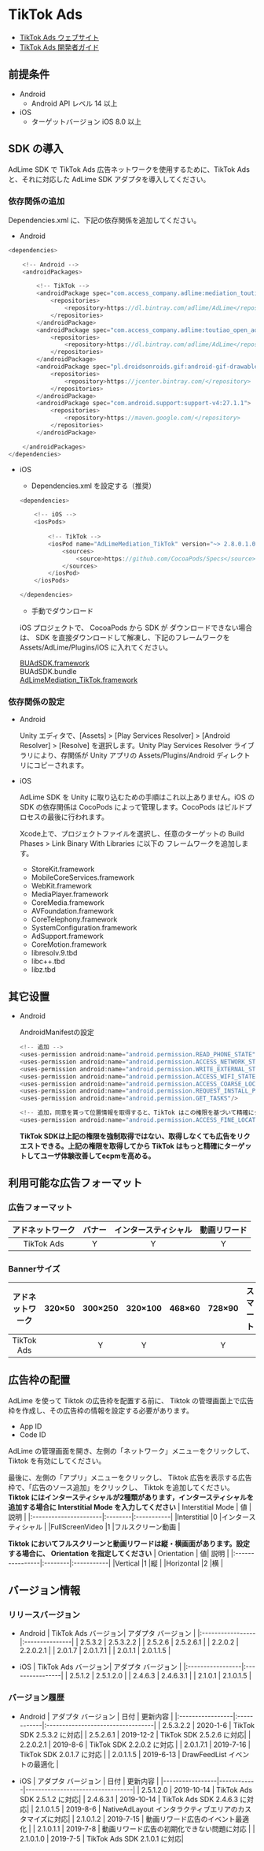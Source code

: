 # TikTok Ads
- [TikTok Ads ウェブサイト](https://ad.oceanengine.com/union/media/login/?from=i18n)
- [TikTok Ads 開発者ガイド](https://ad.oceanengine.com/union/media/union/download)

## 前提条件
- Android
    - Android API レベル 14 以上
- iOS
    - ターゲットバージョン iOS 8.0 以上

## SDK の導入
AdLime SDK で TikTok Ads 広告ネットワークを使用するために、TikTok Ads と、それに対応した AdLime SDK アダプタを導入してください。

### 依存関係の追加
Dependencies.xml に、下記の依存関係を追加してください。
- Android
```csharp
<dependencies>

    <!-- Android -->
    <androidPackages>

        <!-- TikTok -->
        <androidPackage spec="com.access_company.adlime:mediation_toutiao:2.5.3.2.2">
            <repositories>
                <repository>https://dl.bintray.com/adlime/AdLime</repository>
            </repositories>
        </androidPackage>
        <androidPackage spec="com.access_company.adlime:toutiao_open_ad_sdk:2.5.3.2">
            <repositories>
                <repository>https://dl.bintray.com/adlime/AdLime</repository>
            </repositories>
        </androidPackage>
        <androidPackage spec="pl.droidsonroids.gif:android-gif-drawable:1.2.6">
            <repositories>
                <repository>https://jcenter.bintray.com/</repository>
            </repositories>
        </androidPackage>
        <androidPackage spec="com.android.support:support-v4:27.1.1">
            <repositories>
                <repository>https://maven.google.com/</repository>
            </repositories>
        </androidPackage>

    </androidPackages>
</dependencies>
```

- iOS
    - Dependencies.xml を設定する（推奨）
    ```csharp
    <dependencies>

        <!-- iOS -->
        <iosPods>
        
            <!-- TikTok -->
            <iosPod name="AdLimeMediation_TikTok" version="~> 2.8.0.1.0">
                <sources>
                    <source>https://github.com/CocoaPods/Specs</source>
                </sources>
            </iosPod>
        </iosPods>

    </dependencies>
    ```

    - 手動でダウンロード

    iOS プロジェクトで、 CocoaPods から SDK が ダウンロードできない場合は、 SDK を直接ダウンロードして解凍し、下記のフレームワークを Assets/AdLime/Plugins/iOS に入れてください。
    
    [BUAdSDK.framework](https://github.com/Ham-mer/AdLime-iOS-Pub/raw/master/DownloadZip/Networks/BUAdSDK/BUAdSDK_2.5.1.2.zip)<br>
    BUAdSDK.bundle<br>
    [AdLimeMediation_TikTok.framework](https://github.com/Ham-mer/AdLime-iOS-Pub/raw/master/DownloadZip/AdLimeMediation_TikTok/2.5.1.2.0.zip)

### 依存関係の設定
- Android

    Unity エディタで、[Assets] > [Play Services Resolver] > [Android Resolver] > [Resolve] を選択します。Unity Play Services Resolver ライブラリにより、存関係が Unity アプリの Assets/Plugins/Android ディレクトリにコピーされます。
    
- iOS

    AdLime SDK を Unity に取り込むための手順はこれ以上ありません。iOS の SDK の依存関係は CocoPods によって管理します。CocoPods はビルドプロセスの最後に行われます。

    Xcode上で、プロジェクトファイルを選択し、任意のターゲットの Build Phases > Link Binary With Libraries に以下の フレームワークを追加します。

    - StoreKit.framework
    - MobileCoreServices.framework
    - WebKit.framework
    - MediaPlayer.framework
    - CoreMedia.framework
    - AVFoundation.framework
    - CoreTelephony.framework
    - SystemConfiguration.framework
    - AdSupport.framework
    - CoreMotion.framework
    - libresolv.9.tbd
    - libc++.tbd
    - libz.tbd

## 其它设置
- Android

    AndroidManifestの設定
    ```java
    <!-- 追加 -->
    <uses-permission android:name="android.permission.READ_PHONE_STATE" />
    <uses-permission android:name="android.permission.ACCESS_NETWORK_STATE" />
    <uses-permission android:name="android.permission.WRITE_EXTERNAL_STORAGE" />
    <uses-permission android:name="android.permission.ACCESS_WIFI_STATE" />
    <uses-permission android:name="android.permission.ACCESS_COARSE_LOCATION" />
    <uses-permission android:name="android.permission.REQUEST_INSTALL_PACKAGES"/>
    <uses-permission android:name="android.permission.GET_TASKS"/>

    <!-- 追加，同意を貰って位置情報を取得すると、TikTok はこの権限を基づいて精確にターゲットできる告 -->
    <uses-permission android:name="android.permission.ACCESS_FINE_LOCATION" />
    ```

    **TikTok SDKは上記の権限を強制取得ではない、取得しなくても広告をリクエストできる。上記の権限を取得してから TikTok はもっと精確にターゲットしてユーザ体験改善してecpmを高める。**

## 利用可能な広告フォーマット

### 広告フォーマット
|アドネットワーク|バナー|インタースティシャル      |動画リワード|
|:-----:|:----:|:----------:|:------:|
|TikTok Ads|Y     | Y          |Y       |

### Bannerサイズ
|アドネットワーク |320×50  |300×250   |320×100  |468×60  |728×90  |スマート  |
|:-------:|:------:|:--------:|:-------:|:------:|:------:|:-------:|
|TikTok Ads  |        |Y         |Y        |        |Y       |         |

## 広告枠の配置
AdLime を使って Tiktok の広告枠を配置する前に、 Tiktok の管理画面上で広告枠を作成し、その広告枠の情報を設定する必要があります。
- App ID
- Code ID

AdLime の管理画面を開き、左側の「ネットワーク」メニューをクリックして、 Tiktok を有効にしてください。

最後に、左側の「アプリ」メニューをクリックし、 Tiktok 広告を表示する広告枠で、「広告のソース追加」をクリックし、 Tiktok を追加してください。
**Tiktok にはインタースティシャルが2種類があります，インタースティシャルを追加する場合に Interstitial Mode を入力してください**
| Interstitial Mode     | 値 | 説明      |
|:----------------------|:--------|:-----------|
|Interstitial           |0        |インタースティシャル       |
|FullScreenVideo        |1        |フルスクリーン動画    |

**Tiktok においてフルスクリーンと動画リワードは縦・横画面があります。設定する場合に、 Orientation を指定してください**
| Orientation     | 値| 説明        |
|:----------------|:--------|:-----------|
|Vertical         |1        |縦        |
|Horizontal       |2        |横       |

## バージョン情報

### リリースバージョン
- Android
    | TikTok Ads バージョン| アダプタ バージョン    |
    |:-----------------|:---------------|
    | 2.5.3.2          | 2.5.3.2.2      |
    | 2.5.2.6          | 2.5.2.6.1      |
    | 2.2.0.2          | 2.2.0.2.1      |
    | 2.0.1.7          | 2.0.1.7.1      |
    | 2.0.1.1          | 2.0.1.1.5      |

- iOS
    | TikTok Ads バージョン| アダプタ バージョン    |
    |:-----------------|:----------------|
    | 2.5.1.2          | 2.5.1.2.0       |
    | 2.4.6.3          | 2.4.6.3.1       |
    | 2.1.0.1          | 2.1.0.1.5       |

### バージョン履歴
- Android
    | アダプタ バージョン | 日付         | 更新内容                   |
    |:-----------------|:------------|:----------------------------------|
    | 2.5.3.2.2       | 2020-1-6    | TikTok SDK 2.5.3.2 に対応|
    | 2.5.2.6.1       | 2019-12-2   | TikTok SDK 2.5.2.6 に対応|
    | 2.2.0.2.1	      | 2019-8-6    | TikTok SDK 2.2.0.2 に対応        |
    | 2.0.1.7.1	      | 2019-7-16   | TikTok SDK 2.0.1.7 に対応        |
    | 2.0.1.1.5       | 2019-6-13   | DrawFeedList イベントの最適化      |
 

- iOS
    | アダプタ バージョン | 日付       | 更新内容                   |
    |-----------------|------------|----------------------------------|
    | 2.5.1.2.0       | 2019-10-14 | TikTok Ads SDK 2.5.1.2 に対応|
    | 2.4.6.3.1       | 2019-10-14 | TikTok Ads SDK 2.4.6.3 に対応|
    | 2.1.0.1.5       | 2019-8-6   | NativeAdLayout インタラクティブエリアのカスタマイズに対応|
    | 2.1.0.1.2       | 2019-7-15  | 動画リワード広告のイベント最適化             |
    | 2.1.0.1.1       | 2019-7-8   | 動画リワード広告の初期化できない問題に対応 |
    | 2.1.0.1.0       | 2019-7-5   | TikTok Ads SDK 2.1.0.1 に対応|
